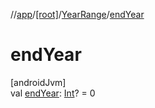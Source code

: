 //[app](../../../index.md)/[[root]](../index.md)/[YearRange](index.md)/[endYear](end-year.md)

# endYear

[androidJvm]\
val [endYear](end-year.md): [Int](https://kotlinlang.org/api/latest/jvm/stdlib/kotlin/-int/index.html)? = 0
